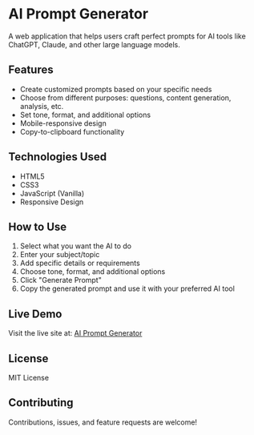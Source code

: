 # AI Prompt Generator

A web application that helps users craft perfect prompts for AI tools like ChatGPT, Claude, and other large language models.

## Features

- Create customized prompts based on your specific needs
- Choose from different purposes: questions, content generation, analysis, etc.
- Set tone, format, and additional options
- Mobile-responsive design
- Copy-to-clipboard functionality

## Technologies Used

- HTML5
- CSS3
- JavaScript (Vanilla)
- Responsive Design

## How to Use

1. Select what you want the AI to do
2. Enter your subject/topic
3. Add specific details or requirements
4. Choose tone, format, and additional options
5. Click "Generate Prompt"
6. Copy the generated prompt and use it with your preferred AI tool

## Live Demo

Visit the live site at: [AI Prompt Generator](https://ai-prompt-generator.vercel.app)

## License

MIT License

## Contributing

Contributions, issues, and feature requests are welcome!
